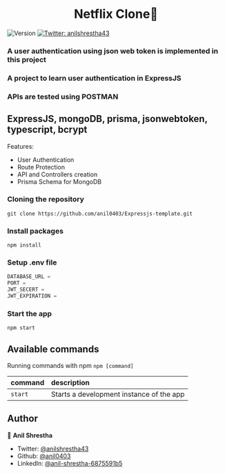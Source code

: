 <h1 align="center">Netflix Clone👋</h1>
<p>
  <img alt="Version" src="https://img.shields.io/badge/version-1.0-blue.svg?cacheSeconds=2592000" />
  <a href="https://twitter.com/anilshrestha43" target="_blank">
    <img alt="Twitter: anilshrestha43" src="https://img.shields.io/twitter/follow/anilshrestha43.svg?style=social" />
  </a>
</p>

### A user authentication using json web token is implemented in this project
### A project to learn user authentication in ExpressJS
### APIs are tested using POSTMAN

## ExpressJS, mongoDB, prisma, jsonwebtoken, typescript, bcrypt

Features:

- User Authentication
- Route Protection
- API and Controllers creation
- Prisma Schema for MongoDB

### Cloning the repository

```shell
git clone https://github.com/anil0403/Expressjs-template.git
```

### Install packages

```shell
npm install
```

### Setup .env file

```js
DATABASE_URL =
PORT =
JWT_SECERT =
JWT_EXPIRATION =
```

### Start the app

```shell
npm start
```

## Available commands

Running commands with npm `npm [command]`

| command | description                              |
| :------ | :--------------------------------------- |
| `start` | Starts a development instance of the app |

## Author

👤 **Anil Shrestha**

- Twitter: [@anilshrestha43](https://twitter.com/anilshrestha43)
- Github: [@anil0403](https://github.com/anil0403)
- LinkedIn: [@anil-shrestha-6875591b5](https://linkedin.com/in/anil-shrestha-6875591b5)
